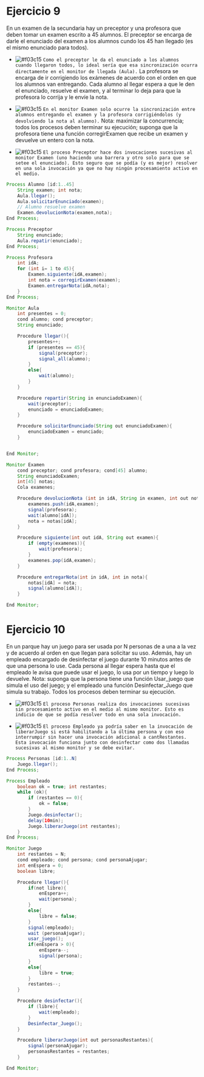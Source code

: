 # Ejercicio 9
En un examen de la secundaria hay un preceptor y una profesora que deben tomar un examen 
escrito a 45 alumnos. El preceptor se encarga de darle el enunciado del examen a los alumnos 
cundo los 45 han llegado (es el mismo enunciado para todos). 
- ![#f03c15](https://placehold.co/15x15/f03c15/f03c15.png) `Como el preceptor le da el enunciado a los alumnos cuando llegaron todos, lo ideal sería que esa sincronización ocurra directamente en el monitor de llegada (Aula).`
La profesora se encarga de ir corrigiendo los exámenes de acuerdo con el orden en que los alumnos van entregando. Cada  alumno al llegar espera a que le den el enunciado, resuelve el examen, y al terminar lo deja para que la profesora lo corrija y le envíe la nota.
- ![#f03c15](https://placehold.co/15x15/f03c15/f03c15.png) `En el monitor Examen solo ocurre la sincronización entre alumnos entregando el examen y la profesora corrigiéndolos (y devolviendo la nota al alumno).`
Nota: maximizar la concurrencia; todos los procesos deben terminar su ejecución; suponga que la profesora tiene una función corregirExamen que recibe un examen y devuelve un entero con la nota. 


- ![#f03c15](https://placehold.co/15x15/f03c15/f03c15.png) `El proceso Preceptor hace dos invocaciones sucesivas al monitor Examen (uno haciendo una barrera y otro solo para que se setee el enunciado). Esto seguro que se podía (y es mejor) resolver en una sola invocación ya que no hay ningún procesamiento activo en el medio.`
```java
Process Alumno [id:1..45]
    String examen; int nota;
    Aula.llegar();
    Aula.solicitarEnunciado(examen);
    // Alumno resuelve examen
    Examen.devolucionNota(examen,nota);
End Process;

Process Preceptor
    String enunciado;
    Aula.repatir(enunciado);
End Process;

Process Profesora
    int idA;
    for (int i= 1 to 45){
        Examen.siguiente(idA,examen);
        int nota = corregirExamen(examen);
        Examen.entregarNota(idA,nota);
    }
End Process;

Monitor Aula
    int presentes = 0;
    cond alumno; cond preceptor;
    String enunciado;

    Procedure llegar(){
        presentes++;
        if (presentes == 45){
            signal(preceptor);
            signal_all(alumno);
        }
        else{
            wait(alumno);
        }
    }

    Procedure repartir(String in enunciadoExamen){
        wait(preceptor);
        enunciado = enunciadoExamen;
    }

    Procedure solicitarEnunciado(String out enunciadoExamen){
        enunciadoExamen = enunciado;
    }


End Monitor;

Monitor Examen
    cond preceptor; cond profesora; cond[45] alumno;
    String enunciadoExamen;
    int[45] notas;
    Cola examenes;

    Procedure devolucionNota (int in idA, String in examen, int out nota){
        examenes.push(idA,examen);
        signal(profesora);
        wait(alumno[idA]);
        nota = notas[idA];
    }

    Procedure siguiente(int out idA, String out examen){
        if (empty(examenes)){
            wait(profesora);
        }
        examenes.pop(idA,examen);
    }

    Procedure entregarNota(int in idA, int in nota){
        notas[idA] = nota;
        signal(alumno[idA]);
    }

End Monitor;
```

# Ejercicio 10
En un parque hay un juego para ser usada por N personas de a una a la vez y de acuerdo al 
orden en que llegan para solicitar su uso. Además, hay un empleado encargado de desinfectar el 
juego durante 10 minutos antes de que una persona lo use. Cada persona al llegar espera hasta 
que el empleado le avisa que puede usar el juego, lo usa por un tiempo y luego lo devuelve. 
Nota: suponga que la persona tiene una función Usar_juego que simula el uso del juego; y el 
empleado una función Desinfectar_Juego que simula su trabajo. Todos los procesos deben 
terminar su ejecución.

- ![#f03c15](https://placehold.co/15x15/f03c15/f03c15.png) `El proceso Personas realiza dos invocaciones sucesivas sin procesamiento activo en el medio al mismo monitor. Esto es indicio de que se podía resolver todo en una sola invocación.`

- ![#f03c15](https://placehold.co/15x15/f03c15/f03c15.png) `El proceso Empleado ya podría saber en la invocación de liberarJuego si está habilitando a la última persona y con eso interrumpir sin hacer una invocación adicional a cantRestantes. Esta invocación funciona junto con desinfectar como dos llamadas sucesivas al mismo monitor y se debe evitar.`
```java
Process Personas [id:1..N]
    Juego.llegar();
End Process;

Process Empleado
    boolean ok = true; int restantes;
    while (ok){
        if (restantes == 0){
            ok = false;
        }
        Juego.desinfectar();
        delay(10min);
        Juego.liberarJuego(int restantes);
    }
End Process;

Monitor Juego
    int restantes = N;
    cond empleado; cond persona; cond personaAjugar;
    int enEspera = 0;
    boolean libre;

    Procedure llegar(){
        if(not libre){
            enEspera++;
            wait(persona);
        }
        else{
            libre = false;
        }
        signal(empleado);
        wait (personaAjugar);
        usar_juego();
        if(enEspera > 0){
            enEspera--;
            signal(persona);
        }
        else{
            libre = true;
        }
        restantes--;
    }

    Procedure desinfectar(){
        if (libre){
            wait(empleado);
        }
        Desinfectar_Juego();
    }

    Procedure liberarJuego(int out personasRestantes){
        signal(personaAjugar);
        personasRestantes = restantes;
    }

End Monitor;
```
